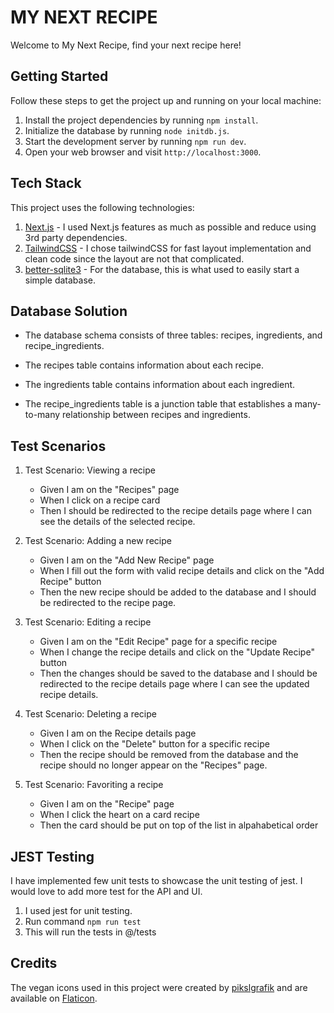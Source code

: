 # MY NEXT RECIPE

Welcome to My Next Recipe, find your next recipe here!

## Getting Started

Follow these steps to get the project up and running on your local machine:

1. Install the project dependencies by running `npm install`.
1. Initialize the database by running `node initdb.js`.
1. Start the development server by running `npm run dev`.
1. Open your web browser and visit `http://localhost:3000`.


## Tech Stack

This project uses the following technologies:

1. [Next.js](https://nextjs.org/) - I used Next.js features as much as possible and reduce using 3rd party dependencies.
1. [TailwindCSS](https://tailwindcss.com/) - I chose tailwindCSS for fast layout implementation and clean code since the layout are not that complicated.
1. [better-sqlite3](https://github.com/JoshuaWise/better-sqlite3) - For the database, this is what used to easily start a simple database.

## Database Solution
 - The database schema consists of three tables: recipes, ingredients, and recipe_ingredients.

 - The recipes table contains information about each recipe.

 - The ingredients table contains information about each ingredient.

 - The recipe_ingredients table is a junction table that establishes a many-to-many relationship between recipes and ingredients.

 ## Test Scenarios

 1. Test Scenario: Viewing a recipe

    - Given I am on the "Recipes" page
    - When I click on a recipe card
    - Then I should be redirected to the recipe details page where I can see the details of the selected recipe.

 1. Test Scenario: Adding a new recipe
    - Given I am on the "Add New Recipe" page
    - When I fill out the form with valid recipe details and click on the "Add Recipe" button
    - Then the new recipe should be added to the database and I should be redirected to the recipe page.

1. Test Scenario: Editing a recipe

    - Given I am on the "Edit Recipe" page for a specific recipe
    - When I change the recipe details and click on the "Update Recipe" button
    - Then the changes should be saved to the database and I should be redirected to the recipe details page where I can see the updated recipe details.

1. Test Scenario: Deleting a recipe

    - Given I am on the Recipe details page
    - When I click on the "Delete" button for a specific recipe
    - Then the recipe should be removed from the database and the recipe should no longer appear on the "Recipes" page.

1. Test Scenario: Favoriting a recipe

    - Given I am on the "Recipe" page
    - When I click the heart on a card recipe
    - Then the card should be put on top of the list in alpahabetical order


## JEST Testing
I have implemented few unit tests to showcase the unit testing of jest. I would love to add more test for the API and UI.

1. I used jest for unit testing.
1. Run command `npm run test`
1. This will run the tests in @/tests

## Credits

The vegan icons used in this project were created by [pikslgrafik](https://www.flaticon.com/authors/pikslgrafik) and are available on [Flaticon](https://www.flaticon.com/free-icons/vegan).